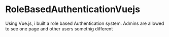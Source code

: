 # RoleBasedAuthenticationVuejs
Using Vue.js, i built a role based Authentication system. Admins are allowed to see one page and other users somethig different 
